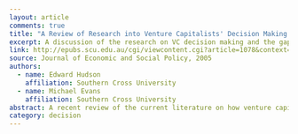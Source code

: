 ```yaml
---
layout: article
comments: true
title: "A Review of Research into Venture Capitalists' Decision Making: Implications for Entrepreneurs, Venture Capitalists and Researchers"
excerpt: A discussion of the research on VC decision making and the gaps in the research in this field, and suggestions for improving pitches based on the evidence.
link: http://epubs.scu.edu.au/cgi/viewcontent.cgi?article=1078&context=jesp
source: Journal of Economic and Social Policy, 2005
authors:
  - name: Edward Hudson
    affiliation: Southern Cross University
  - name: Michael Evans
    affiliation: Southern Cross University
abstract: A recent review of the current literature on how venture capitalists make their investment decisions suggests that the decision-making process adopted by venture capitalists is more an art than a science. The review also highlights the fact that researchers have not been able to identify the key decision-making variables that lead to making a successful investment choice. Nor do venture capitalists understand their own decision-making process. This paper addresses these issues and suggests how entrepreneurs attempting to obtain equity finance from venture capitalists may structure proposals to have a better chance of acceptance. The paper concludes with a discussion of directions for future research.
category: decision
---
```

